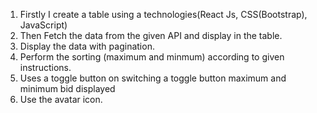 1. Firstly I create a table using a technologies(React Js, CSS(Bootstrap), JavaScript)
2. Then Fetch the data from the given API and display in the table.
3. Display the data with pagination.
4. Perform the sorting (maximum and minmum) according to given instructions.
5. Uses a toggle button on switching a toggle button maximum and minimum bid displayed
6. Use the avatar icon.
